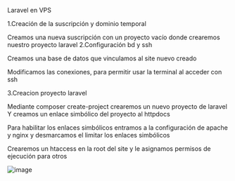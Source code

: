 Laravel en VPS

1.Creación de la suscripción y dominio temporal

 
 

Creamos una nueva suscripción con un proyecto vacío  donde crearemos nuestro proyecto laravel
2.Configuración bd y ssh
 
Creamos una base de datos que vinculamos al site nuevo creado
 
Modificamos las conexiones, para permitir usar la terminal al acceder con ssh

3.Creacion proyecto laravel
 
Mediante composer create-project crearemos un nuevo proyecto de laravel 
Y creamos un enlace simbólico del proyecto al httpdocs
 
 
Para habilitar los enlaces simbólicos entramos a la configuración de apache y nginx  y desmarcamos el limitar los enlaces simbólicos 
 

 
 
Crearemos un htaccess en la root del site y le asignamos permisos de ejecución para otros
 
 ![image](https://user-images.githubusercontent.com/115020442/217849614-59b8039a-d310-4629-b433-efd3b8fd061d.png)


